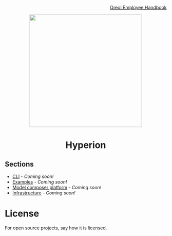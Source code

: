 <p align="right">
<a href="https://github.com/oreol-ag/handbook">Oreol Employee Handbook</a>
</p>

<p align="center">
<img src="https://github.com/oreol-ag/hyperion/blob/main/Hyperion.png" align="center" width="350">
</p>

<h1 align="center">
  Hyperion
</h1>

## Sections
* [CLI](./CLI/README.md#cli) - *Coming soon!*
* [Examples](/examples/README.md#examples) - *Coming soon!*
* [Model composer platform](https://www.amd-haccs.io/get-started.html)  - *Coming soon!*
* [Infrastructure](docs/infrastructure.md#infrastructure) - *Coming soon!*

# License
For open source projects, say how it is licensed.